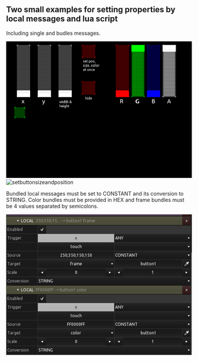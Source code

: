 ## Two small examples for setting properties by local messages and lua script

Including single and budles messages.

![properties_localmessages](preview_sp.gif) 
![setbuttonsizeandposition](preview_sbsap.png)

Bundled local messages must be set to CONSTANT and its conversion to STRING.
Color bundles must be provided in HEX and frame bundles must be 4 values separated by semicolons.

![properties_localmessages](lm_bundle.png)